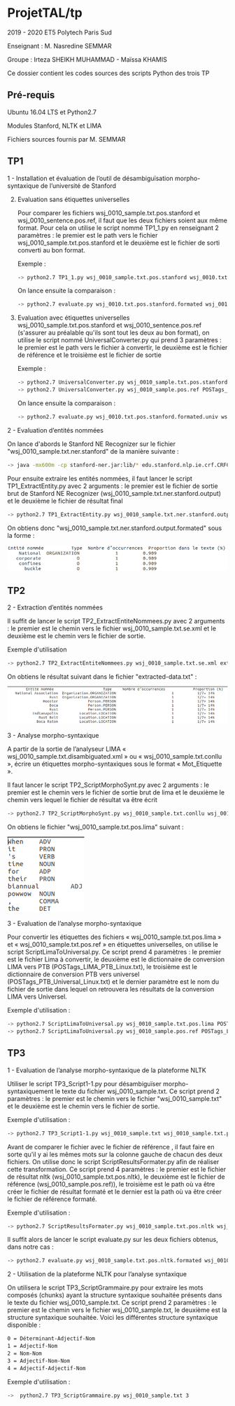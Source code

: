 # ProjetTAL/tp


2019 - 2020 ET5 Polytech Paris Sud

Enseignant : M. Nasredine SEMMAR

Groupe : Irteza SHEIKH MUHAMMAD - Maïssa KHAMIS

Ce dossier contient les codes sources des scripts Python des trois TP

## Pré-requis

Ubuntu 16.04 LTS et Python2.7

Modules Stanford, NLTK et LIMA

Fichiers sources fournis par M. SEMMAR


## TP1
1 - Installation et évaluation de l’outil de désambiguïsation morpho-syntaxique de l’université de Stanford

2)  Evaluation sans étiquettes universelles

    Pour comparer les fichiers wsj_0010_sample.txt.pos.stanford et wsj_0010_sentence.pos.ref, il faut que les deux fichiers soient aux même format. Pour cela on utilise le script nommé TP1_1.py en renseignant 2 paramètres : le premier est le path vers le fichier wsj_0010_sample.txt.pos.stanford et le deuxième est le fichier de sorti converti au bon format.
    
    Exemple :

    ```bash
    -> python2.7 TP1_1.py wsj_0010_sample.txt.pos.stanford wsj_0010.txt.pos.stanford.formated
    ```

    On lance ensuite la comparaison :
    ```bash
    -> python2.7 evaluate.py wsj_0010.txt.pos.stanford.formated wsj_0010_sample.pos.ref
    ```

2)  Evaluation avec étiquettes universelles wsj_0010_sample.txt.pos.stanford et wsj_0010_sentence.pos.ref (s'assurer au préalable qu'ils sont tout les deux au bon format), on utilise le script nommé UniversalConverter.py qui prend 3 paramètres : le premier est le path vers le fichier à convertir, le deuxième est le fichier de référence et le troisième est le fichier de sortie

    Exemple :

    ```bash
    -> python2.7 UniversalConverter.py wsj_0010_sample.txt.pos.stanford.formated POSTags_PTB_Universal_Linux.txt  wsj_0010_sample.txt.pos.stanford.formated.univ
    -> python2.7 UniversalConverter.py wsj_0010_sample.pos.ref POSTags_PTB_Universal_Linux.txt wsj_0010_sample.pos.ref.univ
    ```

    On lance ensuite la comparaison :
    ```bash
    -> python2.7 evaluate.py wsj_0010.txt.pos.stanford.formated.univ wsj_0010_sample.pos.ref.univ
    ```


2 - Evaluation d’entités nommées


On lance d'abords le Stanford NE Recognizer sur le fichier "wsj_0010_sample.txt.ner.stanford" de la manière suivante :

```bash
-> java -mx600m -cp stanford-ner.jar:lib/* edu.stanford.nlp.ie.crf.CRFClassifier -loadClassifier classifiers/english.all.3class.distsim.crf.ser.gz -textFile wsj_0010_sample.txt > wsj_0010_sample.txt.ner.stanford.output
```

Pour ensuite extraire les entités nommées, il faut lancer le script TP1_ExtractEntity.py avec 2 arguments : le premier est le fichier de sortie brut de Stanford NE Recognizer (wsj_0010_sample.txt.ner.stanford.output) et le deuxième le fichier de résultat final

```bash
-> python2.7 TP1_ExtractEntity.py wsj_0010_sample.txt.ner.stanford.output wsj_0010_sample.txt.ner.stanford.output.formated
```

On obtiens donc "wsj_0010_sample.txt.ner.stanford.output.formated" sous la forme :

<img src="../screenshoots/tp1-1.png">



## TP2
2 - Extraction d’entités nommées

Il suffit de lancer le script TP2_ExtractEntiteNommees.py avec 2 arguments : le premier est le chemin vers le fichier wsj_0010_sample.txt.se.xml et le deuxième est le chemin vers le fichier de sortie.

Exemple d'utilisation

```bash
-> python2.7 TP2_ExtractEntiteNommees.py wsj_0010_sample.txt.se.xml extracted-data.txt
```
On obtiens le résultat suivant dans le fichier "extracted-data.txt" : 


<img src="../screenshoots/tp2-1.png">


3 - Analyse morpho-syntaxique

A partir de la sortie de l’analyseur LIMA « wsj_0010_sample.txt.disambiguated.xml » ou
« wsj_0010_sample.txt.conllu », écrire un
étiquettes morpho-syntaxiques sous le format « Mot_Etiquette ».


Il faut lancer le script TP2_ScriptMorphoSynt.py avec 2 arguments : le premier est le chemin vers le fichier de sortie brut de lima et le deuxième le chemin vers lequel le fichier de résultat va être écrit

```bash
-> python2.7 TP2_ScriptMorphoSynt.py wsj_0010_sample.txt.conllu wsj_0010_sample.txt.pos.lima
```
On obtiens le fichier "wsj_0010_sample.txt.pos.lima" suivant : 

<img src="../screenshoots/tp2-2.png">





3 - Evaluation de l’analyse morpho-syntaxique

Pour convertir les étiquettes des fichiers « wsj_0010_sample.txt.pos.lima » et « wsj_0010_sample.txt.pos.ref » en étiquettes universelles, on utilise le script ScriptLimaToUniversal.py. Ce script prend 4 paramètres : le premier est le fichier Lima à convertir, le deuxième est le dictionnaire de conversion LIMA vers PTB (POSTags_LIMA_PTB_Linux.txt), le troisième est le dictionnaire de conversion PTB vers universel (POSTags_PTB_Universal_Linux.txt) et le dernier paramètre est le nom du fichier de sortie dans lequel on retrouvera les résultats de la conversion LIMA vers Universel.

Exemple d'utilisation :

```bash
-> python2.7 ScriptLimaToUniversal.py wsj_0010_sample.txt.pos.lima POSTags_LIMA_PTB_Linux.txt POSTags_PTB_Universal_Linux.txt wsj_0010_sample.txt.pos.univ.lima
-> python2.7 ScriptLimaToUniversal.py wsj_0010_sample.pos.ref POSTags_LIMA_PTB_Linux.txt POSTags_PTB_Universal_Linux.txt wsj_0010_sample.txt.pos.univ.ref
```




## TP3
1 - Evaluation de l’analyse morpho-syntaxique de la plateforme NLTK
    
Utiliser le script TP3_Script1-1.py pour désambiguïser morpho-syntaxiquement le texte du fichier wsj_0010_sample.txt. Ce script prend 2 paramètres : le premier est le chemin vers le fichier "wsj_0010_sample.txt" et le deuxième est le chemin vers le fichier de sortie.

Exemple d'utilisation :

```bash
-> python2.7 TP3_Script1-1.py wsj_0010_sample.txt wsj_0010_sample.txt.pos.nltk
```

Avant de comparer le fichier avec le fichier de référence , il faut faire en sorte qu'il y ai les mêmes mots sur la colonne gauche de chacun des deux fichiers. On utilise donc le script ScriptResultsFormater.py afin de réaliser cette transformation. Ce script prend 4 paramètres : le premier est le fichier de résultat nltk (wsj_0010_sample.txt.pos.nltk), le deuxième est le fichier de référence (wsj_0010_sample.pos.ref)), le troisième est le path où va être créer le fichier de résultat formaté et le dernier est la path où va être créer le fichier de référence formaté.

Exemple d'utilisation :

```bash
-> python2.7 ScriptResultsFormater.py wsj_0010_sample.txt.pos.nltk wsj_0010_sample.pos.ref wsj_0010_sample.txt.pos.nltk.formated wsj_0010_sample.pos.ref.formated
```

Il suffit alors de lancer le script evaluate.py sur les deux fichiers obtenus, dans notre cas :
```bash
-> python2.7 evaluate.py wsj_0010_sample.txt.pos.nltk.formated wsj_0010_sample.pos.ref.formated
```

2 - Utilisation de la plateforme NLTK pour l’analyse syntaxique

On utilisera le script TP3_ScriptGrammaire.py pour extraire les mots composés (chunks) ayant la structure syntaxique souhaitée présents dans le texte du fichier wsj_0010_sample.txt. Ce script prend 2 paramètres : le premier est le chemin vers le fichier wsj_0010_sample.txt, le deuxième est la structure syntaxique souhaitée. Voici les différentes structure syntaxique disponible :
```bash
0 = Déterminant-Adjectif-Nom
1 = Adjectif-Nom
2 = Nom-Nom
3 = Adjectif-Nom-Nom
4 = Adjectif-Adjectif-Nom
```


Exemple d'utilisation :

```bash
->  python2.7 TP3_ScriptGrammaire.py wsj_0010_sample.txt 3
```

